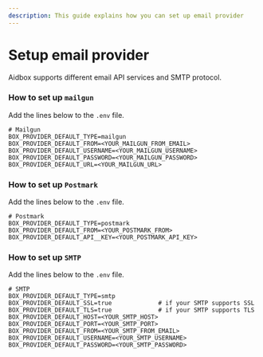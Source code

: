 ```yaml
---
description: This guide explains how you can set up email provider
---
```


# Setup email provider

Aidbox supports different email API services and SMTP protocol.

### How to set up `mailgun`

Add the lines below to the `.env` file.

```
# Mailgun
BOX_PROVIDER_DEFAULT_TYPE=mailgun
BOX_PROVIDER_DEFAULT_FROM=<YOUR_MAILGUN_FROM_EMAIL>
BOX_PROVIDER_DEFAULT_USERNAME=<YOUR_MAILGUN_USERNAME>
BOX_PROVIDER_DEFAULT_PASSWORD=<YOUR_MAILGUN_PASSWORD>
BOX_PROVIDER_DEFAULT_URL=<YOUR_MAILGUN_URL>
```

### How to set up `Postmark`

Add the lines below to the `.env` file.

```
# Postmark
BOX_PROVIDER_DEFAULT_TYPE=postmark
BOX_PROVIDER_DEFAULT_FROM=<YOUR_POSTMARK_FROM>
BOX_PROVIDER_DEFAULT_API__KEY=<YOUR_POSTMARK_API_KEY>
```

### How to set up `SMTP`

Add the lines below to the `.env` file.

```
# SMTP
BOX_PROVIDER_DEFAULT_TYPE=smtp
BOX_PROVIDER_DEFAULT_SSL=true             # if your SMTP supports SSL
BOX_PROVIDER_DEFAULT_TLS=true             # if your SMTP supports TLS
BOX_PROVIDER_DEFAULT_HOST=<YOUR_SMTP_HOST>
BOX_PROVIDER_DEFAULT_PORT=<YOUR_SMTP_PORT>
BOX_PROVIDER_DEFAULT_FROM=<YOUR_SMTP_FROM_EMAIL>
BOX_PROVIDER_DEFAULT_USERNAME=<YOUR_SMTP_USERNAME>
BOX_PROVIDER_DEFAULT_PASSWORD=<YOUR_SMTP_PASSWORD>
```
